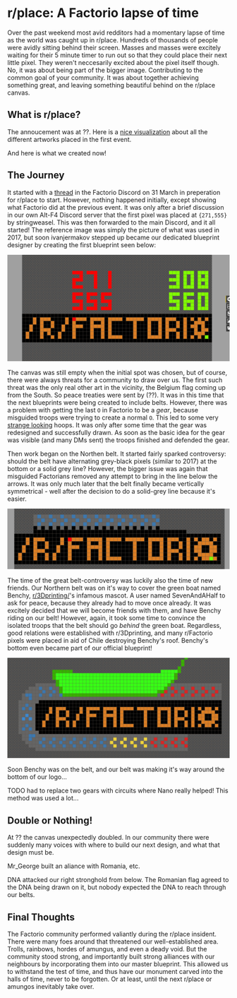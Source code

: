 # r/place: A Factorio lapse of time

Over the past weekend most avid redditors had a momentary lapse of time as the world was caught up in r/place. Hundreds of thousands of people were avidly sitting behind their screen. Masses and masses were excitely waiting for their 5 minute timer to run out so that they could place their next little pixel. They weren't neccesarily excited about the pixel itself though. No, it was about being part of the bigger image. Contributing to the common goal of your community. It was about together achieving something great, and leaving something beautiful behind on the r/place canvas.

## What is r/place?

The annoucement was at ??.  Here is a [nice visualization](https://draemm.li/various/place-atlas/) about all the different artworks placed in the first event.

And here is what we created now!

## The Journey

It started with a [thread](https://discord.com/channels/139677590393716737/959132842787487814) in the Factorio Discord on 31 March in preperation for r/place to start. However, nothing happened initially, except showing what Factorio did at the previous event. It was only after a brief discussion in our own Alt-F4 Discord server that the first pixel was placed at `{271,555}` by stringweasel. This was then forwarded to the main Discord, and it all started! The reference image was simply the picture of what was used in 2017, but soon ivanjermakov stepped up became our dedicated blueprint designer by creating the first blueprint seen below:

![The first created blueprint by ivanjermakov for r/place 2022!](media/first-blueprint.png)

The canvas was still empty when the initial spot was chosen, but of course, there were always threats for a community to draw over us. The first such threat was the only real other art in the vicinity, the Belgium flag coming up from the South. So peace treaties were sent by (??). It was in this time that the next blueprints were being created to include belts. However, there was a problem with getting the last `O` in Factorio to be a _gear_, because misguided troops were trying to create a normal `O`. This led to some very [strange looking](https://media.discordapp.net/attachments/959132842787487814/959481710414815232/unknown.png) hoops. It was only after some time that the gear was redesigned and successfully drawn. As soon as the basic idea for the gear was visible (and many DMs sent) the troops finished and defended the gear.

Then work began on the Northen belt. It started fairly sparked controversy: should the belt have alternating grey-black pixels (similar to 2017) at the bottom or a solid grey line? However, the bigger issue was again that misguided Factorians removed any attempt to bring in the line below the arrows. It was only much later that the belt finally became vertically symmetrical - well after the decision to do a solid-grey line because it's easier.

![Incorporation of the belt with the logo.](media/first-blueprint-with-belt.png)

The time of the great belt-controversy was luckily also the time of new friends. Our Northern belt was on it's way to cover the green boat named Benchy, [r/3Dprinting/](r/3Dprinting/)'s infamous mascot. A user named SevenAndAHalf to ask for peace, because they already had to move once already. It was excitely decided that we will become friends with them, and have Benchy riding on our belt! However, again, it took some time to convince the isolated troops that the belt should go _behind_ the green boat. Regardless, good relations were established with r/3Dprinting, and many r/Factorio pixels were placed in aid of Chile destroying Benchy's roof. Benchy's bottom even became part of our official blueprint!

![Good relations with r/3Dprinting by adopting Benchy into our blueprint](media/first-blueprint-with-benchy.png)

Soon Benchy was on the belt, and our belt was making it's way around the bottom of our logo... 

TODO had to replace two gears with circuits where Nano really helped! This method was used a lot...

## Double or Nothing!

At ?? the canvas unexpectedly doubled. In our community there were suddenly many voices with where to build our next design, and what that design must be.

Mr_George built an aliance with Romania, etc.

DNA attacked our right stronghold from below. The Romanian flag agreed to the DNA being drawn on it, but nobody expected the DNA to reach through our belts.

## Final Thoughts

The Factorio community performed valiantly during the r/place insident. There were many foes around that threatened our well-established area. Trolls, rainbows, hordes of amungus, and even a deady void. But the community stood strong, and importantly built strong alliances with our neighbours by incorporating them into our master blueprint. This allowed us to withstand the test of time, and thus have our monument carved into the halls of time, never to be forgotten. Or at least, until the next r/place or amungos inevitably take over.